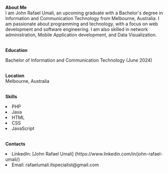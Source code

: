 <b>About Me</b><br>
I am John Rafael Umali, an upcoming graduate with a Bachelor's degree in Information and Communication Technology from Melbourne, Australia. I am passionate about programming and technology, with a focus on web development and software engineering. I am also skilled in network administration, Mobile Application development, and Data Visualization.

<b><br>Education</b><br>

Bachelor of Information and Communication Technology (June 2024)

<b><br>Location</b><br>
Melbourne, Australia

<b><br>Skills</b><br>
<li>PHP<br>
<li>Java<br>
<li>HTML<br>
<li>CSS<br>
<li>JavaScript

<b><br>Contacts</b><br>
<li>LinkedIn: [John Rafael Umali] (https://www.linkedin.com/in/john-rafael-umali/)
<li>Email: rafaelumali.itspecialist@gmail.com


<!---
connorzero47/connorzero47 is a ✨ special ✨ repository because its `README.md` (this file) appears on your GitHub profile.
You can click the Preview link to take a look at your changes.
--->
